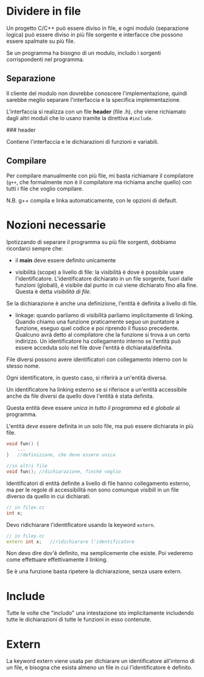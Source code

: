 # Dividere in file

Un progetto C/C++ può essere diviso in file, e ogni modulo (separazione logica)
può essere diviso in più file sorgente e interfacce che possono essere spalmate
su più file.

Se un programma ha bisogno di un modulo, includo i sorgenti corrispondenti nel
programma.

## Separazione

Il cliente del modulo non dovrebbe conoscere l'implementazione, quindi sarebbe
meglio separare l'interfaccia e la specifica implementazione.

L'interfaccia si realizza con un file **header** (file .h), che viene richiamato
dagli altri moduli che lo usano tramite la direttiva `#include`.

### header

Contiene l'interfaccia e le dichiarazioni di funzioni e variabili.

## Compilare

Per compilare manualmente con più file, mi basta richiamare il compilatore (`g++`,
che formalmente non è il compilatore ma richiama anche quello) con tutti i file
che voglio compilare.

N.B. g++ compila e linka automaticamente, con le opzioni di default.

# Nozioni necessarie

Ipotizzando di separare il programma su più file sorgenti, dobbiamo ricordarci
sempre che:

- il **main** deve essere definito unicamente

- visibilità (scope) a livello di file: la visibilità è dove è possibile usare
l'identificatore. L'identificatore dichiarato in un file sorgente, fuori dalle
funzioni (globali), è visibile dal punto in cui viene dichiarato fino alla fine.
Questa è detta _visibilità di file_.

Se la dichiarazione è anche una definizione, l'entità è definita a livello di file.

- linkage: quando parliamo di visibilità parliamo implicitamente di linking.
Quando chiamo una funzione praticamente seguo un puntatore a funzione, eseguo quel
codice e poi riprendo il flusso precedente. Qualcuno avrà detto al compilatore che
la funzione si trova a un certo indirizzo.
Un identificatore ha collegamento interno se l'entità può essere acceduta solo nel
file dove l'entità è dichiarata/definita.

File diversi possono avere identificatori con collegamento interno con lo stesso
nome.

Ogni identificatore, in questo caso, si riferirà a un'entità diversa.

Un identificatore ha linking esterno se si riferisce a un'entità accessibile anche
da file diversi da quello dove l'entità è stata definita.

Questa entità deve essere _unica in tutto il programma_ ed è _globale_ al programma.

L'entità _deve_ essere definita in un solo file, ma può essere dichiarata in più
file.

```c++
void fun() {
    ...
}   //definizione, che deve essere unica

//in altri file
void fun(); //dichiarazione, finché voglio
```

Identificatori di entità definite a livello di file hanno collegamento esterno,
ma per le regole di accessibilità non sono comunque *visibili* in un file diverso
da quello in cui dichiarati.

```c++
// in filex.cc
int x;
```

Devo ridichiarare l'identificatore usando la keyword `extern`.

```c++
// in filey.cc
extern int x;   //ridichiarare l'identificatore
```

Non devo dire dov'è definito, ma semplicemente che esiste. Poi vederemo come
effettuare effettivamente il linking.

Se è una funzione basta ripetere la dichiarazione, senza usare extern.

# Include

Tutte le volte che "includo" una intestazione sto implicitamente includendo
tutte le dichiarazioni di tutte le funzioni in esso contenute.

# Extern

La keyword extern viene usata per dichiarare un identificatore all'interno
di un file, e bisogna che esista almeno un file in cui l'identificatore è definito.
